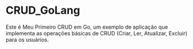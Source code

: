 # CRUD_GoLang
Este é Meu Primeiro CRUD em Go, um exemplo de aplicação que implementa as operações básicas de CRUD (Criar, Ler, Atualizar, Excluir) para os usuários. 
